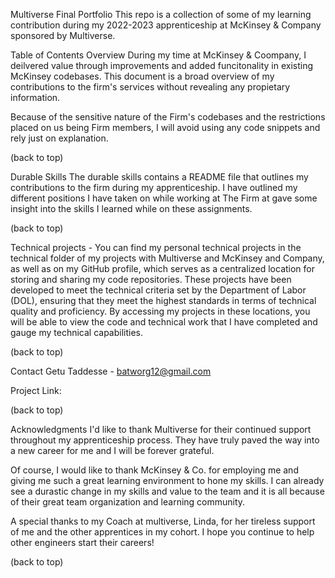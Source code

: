 Multiverse Final Portfolio
This repo is a collection of some of my learning contribution during my 2022-2023 apprenticeship at McKinsey & Company sponsored by Multiverse.

Table of Contents
Overview
During my time at McKinsey & Coompany, I deilvered value through improvements and added funcitonality in existing McKinsey codebases. This document is a broad overview of my contributions to the firm's services without revealing any propietary information.

Because of the sensitive nature of the Firm's codebases and the restrictions placed on us being Firm members, I will avoid using any code snippets and rely just on explanation.

(back to top)

Durable Skills
The durable skills contains a README file that outlines my contributions to the firm during my apprenticeship. I have outlined my different positions I have taken on while working at The Firm at gave some insight into the skills I learned while on these assignments.

(back to top)

Technical projects - You can find my personal technical projects in the technical folder of my projects with Multiverse and McKinsey and Company, as well as on my GitHub profile, which serves as a centralized location for storing and sharing my code repositories. These projects have been developed to meet the technical criteria set by the Department of Labor (DOL), ensuring that they meet the highest standards in terms of technical quality and proficiency. By accessing my projects in these locations, you will be able to view the code and technical work that I have completed and gauge my technical capabilities.

(back to top)

Contact
Getu Taddesse - batworg12@gmail.com

Project Link:

(back to top)

Acknowledgments
I'd like to thank Multiverse for their continued support throughout my apprenticeship process. They have truly paved the way into a new career for me and I will be forever grateful.

Of course, I would like to thank McKinsey & Co. for employing me and giving me such a great learning environment to hone my skills. I can already see a durastic change in my skills and value to the team and it is all because of their great team organization and learning community.

A special thanks to my Coach at multiverse, Linda, for her tireless support of me and the other apprentices in my cohort. I hope you continue to help other engineers start their careers!

(back to top)
